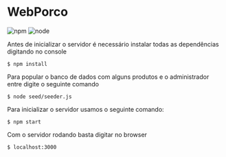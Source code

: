 # WebPorco

![npm](https://img.shields.io/npm/v/npm.svg)
![node](https://img.shields.io/badge/node-v8.11.2-green.svg)

Antes de inicializar o servidor é necessário instalar todas as dependências digitando no console

```console
$ npm install
```

Para popular o banco de dados com alguns produtos e o administrador entre digite o seguinte comando

```console
$ node seed/seeder.js
```

Para inicializar o servidor usamos o seguinte comando:

```console
$ npm start
```

Com o servidor rodando basta digitar no browser

```console
$ localhost:3000
```

